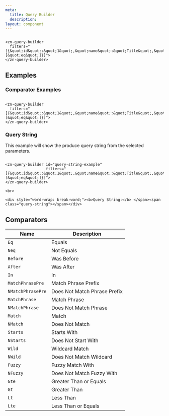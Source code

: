 ```yaml
---
meta:
  title: Query Builder
  description:
layout: component
---
```


```html:preview

<zn-query-builder
  filters="[{&quot;id&quot;:&quot;1&quot;,&quot;name&quot;:&quot;Title&quot;,&quot;operators&quot;:[&quot;eq&quot;]}]">
</zn-query-builder>
```

## Examples

### Comparator Examples

```html:preview

<zn-query-builder
  filters="[{&quot;id&quot;:&quot;1&quot;,&quot;name&quot;:&quot;Title&quot;,&quot;operators&quot;:[&quot;eq&quot;]}]">
</zn-query-builder>
```

### Query String

This example will show the produce query string from the selected parameters.

```html:preview

<zn-query-builder id="query-string-example"
                  filters="[{&quot;id&quot;:&quot;1&quot;,&quot;name&quot;:&quot;Title&quot;,&quot;operators&quot;:[&quot;eq&quot;]}]">
</zn-query-builder>

<br>

<div style="word-wrap: break-word;"><b>Query String:</b> </span><span class="query-string"></span></div>
```

## Comparators

| Name              | Description                  |
|-------------------|------------------------------|
| `Eq`              | Equals                       |
| `Neq`             | Not Equals                   |
| `Before`          | Was Before                   |
| `After`           | Was After                    |
| `In`              | In                           |
| `MatchPhrasePre`  | Match Phrase Prefix          |
| `NMatchPhrasePre` | Does Not Match Phrase Prefix |
| `MatchPhrase`     | Match Phrase                 |
| `NMatchPhrase`    | Does Not Match Phrase        |
| `Match`           | Match                        |
| `NMatch`          | Does Not Match               |
| `Starts`          | Starts With                  |
| `NStarts`         | Does Not Start With          |
| `Wild`            | Wildcard Match               |
| `NWild`           | Does Not Match Wildcard      |
| `Fuzzy`           | Fuzzy Match With             |
| `NFuzzy`          | Does Not Match Fuzzy With    |
| `Gte`             | Greater Than or Equals       |
| `Gt`              | Greater Than                 |
| `Lt`              | Less Than                    |
| `Lte`             | Less Than or Equals          |